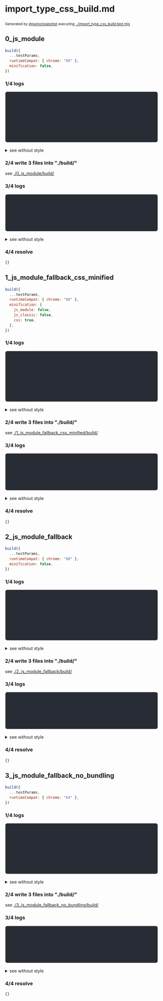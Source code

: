 # import_type_css_build.md

<sub>
  Generated by <a href="https://github.com/jsenv/core/tree/main/packages/independent/snapshot">@jsenv/snapshot</a> executing <a href="../import_type_css_build.test.mjs">../import_type_css_build.test.mjs</a>
</sub>

## 0_js_module

```js
build({
  ...testParams,
  runtimeCompat: { chrome: "89" },
  minification: false,
})
```

### 1/4 logs

![img](0_js_module/log_group.svg)

<details>
  <summary>see without style</summary>

```console

build "./main.html"
⠋ generate source graph
✔ generate source graph (done in <X> second)
⠋ bundle "js_module"
✔ bundle "js_module" (done in <X> second)
⠋ generate build graph
✔ generate build graph (done in <X> second)
⠋ write files in build directory

```

</details>


### 2/4 write 3 files into "./build/"

see [./0_js_module/build/](./0_js_module/build/)

### 3/4 logs

![img](0_js_module/log_group_1.svg)

<details>
  <summary>see without style</summary>

```console
✔ write files in build directory (done in <X> second)
--- build files ---  
- html : 1 (669 B / 7 %)
- js   : 1 (1.7 kB / 18 %)
- other: 1 (6.8 kB / 75 %)
- total: 3 (9.2 kB / 100 %)
--------------------
```

</details>


### 4/4 resolve

```js
{}
```

## 1_js_module_fallback_css_minified

```js
build({
  ...testParams,
  runtimeCompat: { chrome: "88" },
  minification: {
    js_module: false,
    js_classic: false,
    css: true,
  },
})
```

### 1/4 logs

![img](1_js_module_fallback_css_minified/log_group.svg)

<details>
  <summary>see without style</summary>

```console

build "./main.html"
⠋ generate source graph
✔ generate source graph (done in <X> second)
⠋ bundle "js_module"
✔ bundle "js_module" (done in <X> second)
⠋ generate build graph
✔ generate build graph (done in <X> second)
⠋ write files in build directory

```

</details>


### 2/4 write 3 files into "./build/"

see [./1_js_module_fallback_css_minified/build/](./1_js_module_fallback_css_minified/build/)

### 3/4 logs

![img](1_js_module_fallback_css_minified/log_group_1.svg)

<details>
  <summary>see without style</summary>

```console
✔ write files in build directory (done in <X> second)
--- build files ---  
- html : 1 (17.8 kB / 65 %)
- js   : 1 (2.7 kB / 10 %)
- other: 1 (6.8 kB / 25 %)
- total: 3 (27.3 kB / 100 %)
--------------------
```

</details>


### 4/4 resolve

```js
{}
```

## 2_js_module_fallback

```js
build({
  ...testParams,
  runtimeCompat: { chrome: "60" },
  minification: false,
})
```

### 1/4 logs

![img](2_js_module_fallback/log_group.svg)

<details>
  <summary>see without style</summary>

```console

build "./main.html"
⠋ generate source graph
✔ generate source graph (done in <X> second)
⠋ bundle "js_module"
✔ bundle "js_module" (done in <X> second)
⠋ generate build graph
✔ generate build graph (done in <X> second)
⠋ write files in build directory

```

</details>


### 2/4 write 3 files into "./build/"

see [./2_js_module_fallback/build/](./2_js_module_fallback/build/)

### 3/4 logs

![img](2_js_module_fallback/log_group_1.svg)

<details>
  <summary>see without style</summary>

```console
✔ write files in build directory (done in <X> second)
--- build files ---  
- html : 1 (17.2 kB / 43 %)
- js   : 1 (16.3 kB / 40 %)
- other: 1 (6.8 kB / 17 %)
- total: 3 (40.3 kB / 100 %)
--------------------
```

</details>


### 4/4 resolve

```js
{}
```

## 3_js_module_fallback_no_bundling

```js
build({
  ...testParams,
  runtimeCompat: { chrome: "64" },
})
```

### 1/4 logs

![img](3_js_module_fallback_no_bundling/log_group.svg)

<details>
  <summary>see without style</summary>

```console

build "./main.html"
⠋ generate source graph
✔ generate source graph (done in <X> second)
⠋ bundle "js_module"
✔ bundle "js_module" (done in <X> second)
⠋ generate build graph
✔ generate build graph (done in <X> second)
⠋ write files in build directory

```

</details>


### 2/4 write 3 files into "./build/"

see [./3_js_module_fallback_no_bundling/build/](./3_js_module_fallback_no_bundling/build/)

### 3/4 logs

![img](3_js_module_fallback_no_bundling/log_group_1.svg)

<details>
  <summary>see without style</summary>

```console
✔ write files in build directory (done in <X> second)
--- build files ---  
- html : 1 (5.6 kB / 30 %)
- js   : 1 (6.3 kB / 34 %)
- other: 1 (6.8 kB / 36 %)
- total: 3 (18.8 kB / 100 %)
--------------------
```

</details>


### 4/4 resolve

```js
{}
```